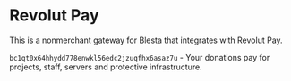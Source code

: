 # Revolut Pay

This is a nonmerchant gateway for Blesta that integrates with Revolut Pay.

`bc1qt0x64hhydd778enwkl56edc2jzuqfhx6asaz7u` - Your donations pay for projects, staff, servers and protective infrastructure.
